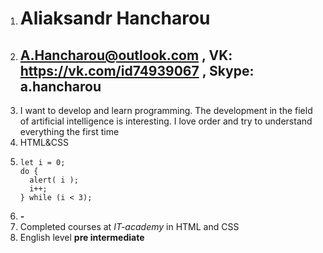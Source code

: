 1. # Aliaksandr Hancharou
1. ## A.Hancharou@outlook.com , VK: https://vk.com/id74939067 , Skype: a.hancharou
1. I want to develop and learn programming. The development in the field of artificial intelligence is interesting. I love order and try to understand everything the first time
1. HTML&CSS
1. ```
   let i = 0;
   do {
     alert( i );
     i++;
   } while (i < 3);
   ```
1. **-**
1. Completed courses at _IT-academy_ in HTML and CSS
1. English level **pre intermediate**
